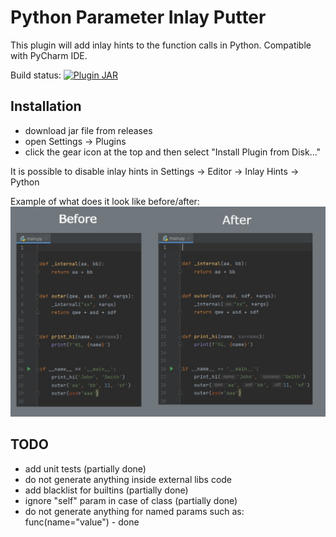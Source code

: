 # Python Parameter Inlay Putter

This plugin will add inlay hints to the function calls in Python.
Compatible with PyCharm IDE.

Build status:
[![Plugin JAR](https://github.com/hostar/python-inlay-putter/actions/workflows/gradle-publish.yml/badge.svg)](https://github.com/hostar/python-inlay-putter/actions/workflows/gradle-publish.yml)

## Installation
- download jar file from releases
- open Settings -> Plugins
- click the gear icon at the top and then select "Install Plugin from Disk..."

It is possible to disable inlay hints in Settings -> Editor -> Inlay Hints -> Python

Example of what does it look like before/after:
![](./img/before-after.jpg)

## TODO

- add unit tests (partially done)
- do not generate anything inside external libs code
- add blacklist for builtins (partially done)
- ignore "self" param in case of class (partially done)
- do not generate anything for named params such as: func(name="value") - done
